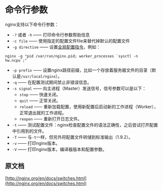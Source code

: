 # 命令行参数

nginx支持以下命令行参数：

- `-?` 或者 `-h` —— 打印命令行参数帮助信息
- `-c file` —— 使用指定的配置文件file来替代掉默认的配置文件
- `-g directive` —— 设置[全局配置指令](http://nginx.org/en/docs/ngx_core_module.html)，例如：

```
nginx -g "pid /var/run/nginx.pid; worker_processes `sysctl -n hw.ncpu`;"
```

- `-p prefix` —— 设置nginx路径前缀，比如一个存放着服务器文件的目录（默认是`/usr/local/nginx`）。
- `-q` —— 在配置测试期间禁止非错误信息。
- `-s signal` —— 向主进程（Master）发送信号，信号参数可以是以下：
    - `stop` —— 快速关闭。
    - `quit` —— 正常关闭。
    - `reload` —— 重新加载配置，使用新配置后启动新的工作进程（Worker），正常退出就的工作进程。
    - `reopen` —— 重新打开日志文件。
- `-t` —— 测试配置文件：nginx检查配置文件的语法正确性，之后尝试打开配置中引用到的文件。
- `-T` —— 与`-t`一样，但另外将配置文件转储到标准输出（1.9.2）。
- `-v` —— 打印nginx版本。
- `-V` —— 打印nginx版本，编译器版本和配置参数。

## 原文档

[http://nginx.org/en/docs/switches.html](http://nginx.org/en/docs/switches.html)